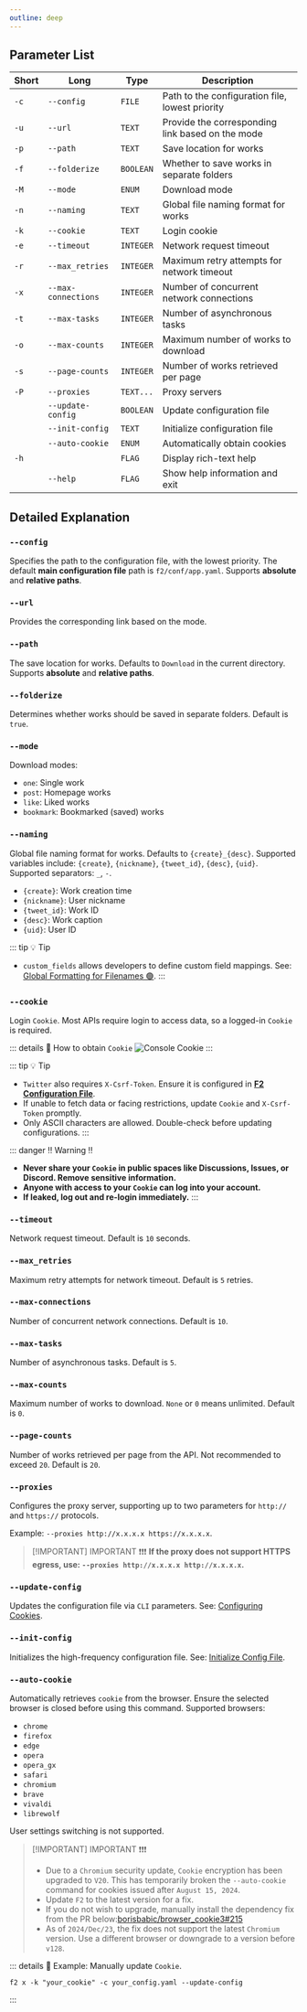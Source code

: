 ```yaml
---
outline: deep
---
```


## Parameter List

| Short | Long | Type | Description |
| ------ | ------ | ---- | ---- |
| `-c`   | `--config` | `FILE` | Path to the configuration file, lowest priority |
| `-u`   | `--url` | `TEXT` | Provide the corresponding link based on the mode |
| `-p`   | `--path` | `TEXT` | Save location for works |
| `-f`   | `--folderize` | `BOOLEAN` | Whether to save works in separate folders |
| `-M`   | `--mode` | `ENUM` | Download mode |
| `-n`   | `--naming` | `TEXT` | Global file naming format for works |
| `-k`   | `--cookie` | `TEXT` | Login cookie |
| `-e`   | `--timeout` | `INTEGER` | Network request timeout |
| `-r`   | `--max_retries` | `INTEGER` | Maximum retry attempts for network timeout |
| `-x`   | `--max-connections` | `INTEGER` | Number of concurrent network connections |
| `-t`   | `--max-tasks` | `INTEGER` | Number of asynchronous tasks |
| `-o`   | `--max-counts` | `INTEGER` | Maximum number of works to download |
| `-s`   | `--page-counts` | `INTEGER` | Number of works retrieved per page |
| `-P`   | `--proxies` | `TEXT...` | Proxy servers |
|        | `--update-config` | `BOOLEAN` | Update configuration file |
|        | `--init-config` | `TEXT` | Initialize configuration file |
|        | `--auto-cookie` | `ENUM` | Automatically obtain cookies |
| `-h`   |               | `FLAG` | Display rich-text help |
|        | `--help`      | `FLAG` | Show help information and exit |

## Detailed Explanation

### `--config`

Specifies the path to the configuration file, with the lowest priority. The default **main configuration file** path is `f2/conf/app.yaml`. Supports **absolute** and **relative paths**.

### `--url`

Provides the corresponding link based on the mode.

### `--path`

The save location for works. Defaults to `Download` in the current directory. Supports **absolute** and **relative paths**.

### `--folderize`

Determines whether works should be saved in separate folders. Default is `true`.

### `--mode`

Download modes:
- `one`: Single work
- `post`: Homepage works
- `like`: Liked works
- `bookmark`: Bookmarked (saved) works

### `--naming`

Global file naming format for works. Defaults to `{create}_{desc}`. Supported variables include: `{create}`, `{nickname}`, `{tweet_id}`, `{desc}`, `{uid}`. Supported separators: `_`, `-`.

- `{create}`: Work creation time
- `{nickname}`: User nickname
- `{tweet_id}`: Work ID
- `{desc}`: Work caption
- `{uid}`: User ID

::: tip :bulb: Tip
- `custom_fields` allows developers to define custom field mappings. See: [Global Formatting for Filenames 🟢](/guide/apps/twitter/overview#global-formatting-filenames-🟢).
:::

### `--cookie`

Login `Cookie`. Most APIs require login to access data, so a logged-in `Cookie` is required.

::: details :link: How to obtain `Cookie`
![Console Cookie](https://github.com/user-attachments/assets/4523e8c7-f74e-4d5f-9da6-6bb3658f8b24)
:::

::: tip :bulb: Tip
- `Twitter` also requires `X-Csrf-Token`. Ensure it is configured in [**F2 Configuration File**](/site-config#main-configuration-file).
- If unable to fetch data or facing restrictions, update `Cookie` and `X-Csrf-Token` promptly.
- Only ASCII characters are allowed. Double-check before updating configurations.
:::

::: danger :bangbang: Warning :bangbang:
- **Never share your `Cookie` in public spaces like Discussions, Issues, or Discord. Remove sensitive information.**
- **Anyone with access to your `Cookie` can log into your account.**
- **If leaked, log out and re-login immediately.**
:::

### `--timeout`

Network request timeout. Default is `10` seconds.

### `--max_retries`

Maximum retry attempts for network timeout. Default is `5` retries.

### `--max-connections`

Number of concurrent network connections. Default is `10`.

### `--max-tasks`

Number of asynchronous tasks. Default is `5`.

### `--max-counts`

Maximum number of works to download. `None` or `0` means unlimited. Default is `0`.

### `--page-counts`

Number of works retrieved per page from the API. Not recommended to exceed `20`. Default is `20`.

### `--proxies`

Configures the proxy server, supporting up to two parameters for `http://` and `https://` protocols.

Example: `--proxies http://x.x.x.x https://x.x.x.x`.

> [!IMPORTANT] IMPORTANT ❗❗❗
> **If the proxy does not support HTTPS egress, use: `--proxies http://x.x.x.x http://x.x.x.x`.**

### `--update-config`

Updates the configuration file via `CLI` parameters. See: [Configuring Cookies](/en/site-config#configure-cookies).

### `--init-config`

Initializes the high-frequency configuration file. See: [Initialize Config File](/en/site-config#initialize-configuration-file).

### `--auto-cookie`

Automatically retrieves `cookie` from the browser. Ensure the selected browser is closed before using this command. Supported browsers:
- `chrome`
- `firefox`
- `edge`
- `opera`
- `opera_gx`
- `safari`
- `chromium`
- `brave`
- `vivaldi`
- `librewolf`

User settings switching is not supported.

> [!IMPORTANT] IMPORTANT ❗❗❗
> - Due to a `Chromium` security update, `Cookie` encryption has been upgraded to `V20`. This has temporarily broken the `--auto-cookie` command for cookies issued after `August 15, 2024`.
> - Update `F2` to the latest version for a fix.
> - If you do not wish to upgrade, manually install the dependency fix from the PR below:[borisbabic/browser_cookie3#215](https://github.com/borisbabic/browser_cookie3/pull/215)
> - As of `2024/Dec/23`, the fix does not support the latest `Chromium` version. Use a different browser or downgrade to a version before `v128`.

::: details :link: Example: Manually update `Cookie`.
```shell [bash]
f2 x -k "your_cookie" -c your_config.yaml --update-config
```
:::
